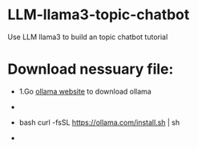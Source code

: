 # LLM-llama3-topic-chatbot
Use LLM llama3 to build an topic chatbot tutorial

# Download nessuary file:
- 1.Go [ollama website](https://ollama.com/) to download ollama
- ```
- bash curl -fsSL https://ollama.com/install.sh | sh
- ```
